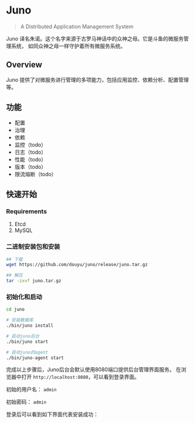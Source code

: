 # Juno
> A Distributed Application Management System

Juno 译名朱诺。这个名字来源于古罗马神话中的众神之母。它是斗鱼的微服务管理系统，
如同众神之母一样守护着所有微服务系统。

## Overview
Juno 提供了对微服务进行管理的多项能力，包括应用监控、依赖分析、配置管理等。

## 功能
* 配置
* 治理
* 依赖
* 监控（todo）
* 日志（todo）
* 性能（todo）
* 版本（todo）
* 限流熔断（todo）


## 快速开始 

### Requirements

1. Etcd
2. MySQL

### 二进制安装包和安装
```bash
## 下载
wget https://github.com/douyu/juno/release/juno.tar.gz

## 解压
tar -zxvf juno.tar.gz 
```

### 初始化和启动
```bash
cd juno

# 安装数据库
./bin/juno install

# 启动juno后台
./bin/juno start

# 启动juno的agent
./bin/juno-agent start

```
完成以上步骤后，Juno后台会默认使用8080端口提供后台管理界面服务。
在浏览器中打开 `http://localhost:8080`，可以看到登录界面。

初始的用户名： `admin`

初始密码： `admin` 

登录后可以看到如下界面代表安装成功：


